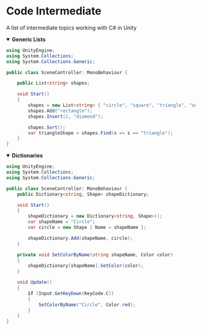 # Code Intermediate
A list of intermediate topics working with C# in Unity

<details open>
  <summary><b>Generic Lists</b></summary>

  ```csharp
  using UnityEngine;
  using System.Collections;
  using System.Collections.Generic;

  public class SceneController: MonoBehaviour {

      public List<string> shapes;

      void Start()
      {
          shapes = new List<string> { "circle", "square", "triangle", "octagon" };
          shapes.Add("rectangle");
          shapes.Insert(2, "diamond");

          shapes.Sort();
          var triangleShape = shapes.Find(s => s == "triangle");
      }
  }
  ```
</details>
<details open>
  <summary><b>Dictionaries</b></summary>

  ```csharp
  using UnityEngine;
  using System.Collections;
  using System.Collections.Generic;

  public class SceneController: MonoBehaviour {
      public Dictionary<string, Shape> shapeDictionary;

      void Start()
      {
          shapeDictionary = new Dictionary<string, Shape>();
          var shapeName = "Circle";
          var circle = new Shape { Name = shapeName };

          shapeDictionary.Add(shapeName, circle);
      }

      private void SetColorByName(string shapeName, Color color)
      {
          shapeDictionary[shapeName].SetColor(color);
      }

      void Update()
      {
          if (Input.GetKeyDown(KeyCode.C))
          {
              SetColorByName("Circle", Color.red);
          }
      }
  }
  ```
</details>
